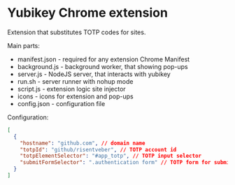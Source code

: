 # Yubikey Chrome extension

Extension that substitutes TOTP codes for sites.

Main parts:
* manifest.json - required for any extension Chrome Manifest
* background.js - background worker, that showing pop-ups
* server.js - NodeJS server, that interacts with yubikey
* run.sh - server runner with nohup mode
* script.js - extension logic site injector
* icons - icons for extension and pop-ups
* config.json - configuration file

Configuration:
```json
[
  {
    "hostname": "github.com", // domain name 
    "totpId": "github/risentveber", // TOTP account id
    "totpElementSelector": "#app_totp", // TOTP input selector
    "submitFormSelector": ".authentication form" // TOTP form for submission (optional)
  }
]
```
